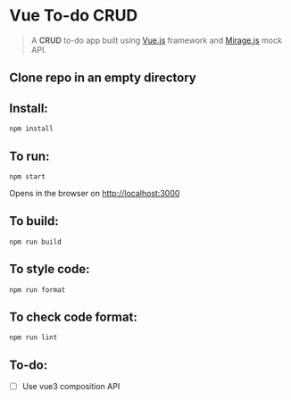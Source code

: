 # Vue To-do CRUD

> A **CRUD** to-do app built using [Vue.js](https://vuejs.org) framework and [Mirage.js](https://miragejs.com/) mock API.

## Clone repo in an empty directory

## Install:

```
npm install
```

## To run:

```
npm start
```

Opens in the browser on [http://localhost:3000](http://localhost:3000)

## To build:

```
npm run build
```

## To style code:

```
npm run format
```

## To check code format:

```
npm run lint
```

## To-do:
- [ ] Use vue3 composition API